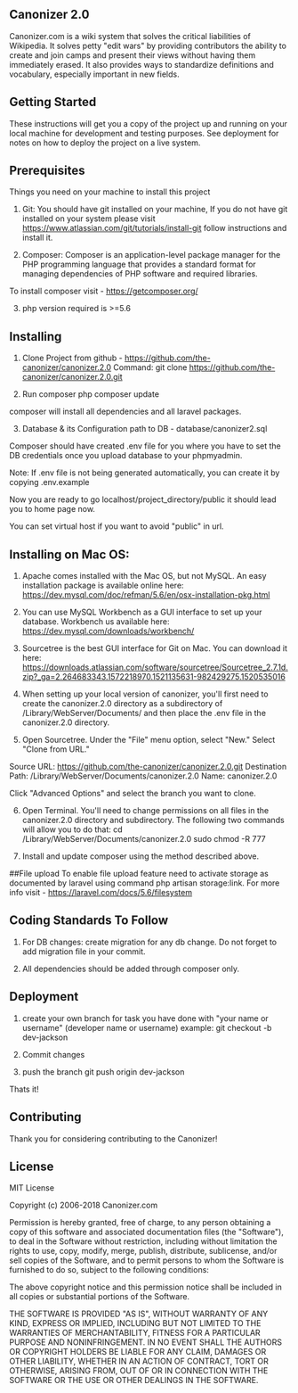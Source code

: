 ## Canonizer 2.0

   Canonizer.com is a wiki system that solves the critical liabilities of Wikipedia. It solves petty "edit wars" by providing contributors the ability to create and join camps and present their views without having them immediately erased. It also provides ways to standardize definitions and vocabulary, especially important in new fields.


## Getting Started

These instructions will get you a copy of the project up and running on your local machine for development and testing purposes. See deployment for notes on how to deploy the project on a live system.

## Prerequisites
Things you need on your machine to install this project

1. Git: You should have git installed on your machine, If you do not have git installed on your system please visit https://www.atlassian.com/git/tutorials/install-git follow instructions and install it.

2. Composer: Composer is an application-level package manager for the PHP programming language that provides a standard format for managing dependencies of PHP software and required libraries. 

To install composer visit - https://getcomposer.org/

3. php version required is >=5.6

## Installing
1. Clone Project from github - https://github.com/the-canonizer/canonizer.2.0
Command: git clone https://github.com/the-canonizer/canonizer.2.0.git

2. Run composer 
php composer update

composer will install all dependencies and all laravel packages.

3. Database & its Configuration
 path to DB - database/canonizer2.sql

 Composer should have created .env file for you where you have to set the DB credentials once you upload database to your phpmyadmin.

 Note: If .env file is not being generated automatically, you can create it by copying .env.example

 Now you are ready to go
localhost/project_directory/public it should lead you to home page now.

You can set virtual host if you want to avoid "public" in url.

## Installing on Mac OS:

1. Apache comes installed with the Mac OS, but not MySQL. An easy installation package is available online here: https://dev.mysql.com/doc/refman/5.6/en/osx-installation-pkg.html 

2. You can use MySQL Workbench as a GUI interface to set up your database. Workbench us available here: https://dev.mysql.com/downloads/workbench/

3. Sourcetree is the best GUI interface for Git on Mac. You can download it here: https://downloads.atlassian.com/software/sourcetree/Sourcetree_2.7.1d.zip?_ga=2.264683343.1572218970.1521135631-982429275.1520535016

4. When setting up your local version of canonizer, you'll first need to create the canonizer.2.0 directory as a subdirectory of /Library/WebServer/Documents/ and then place the .env file in the canonizer.2.0 directory. 

5. Open Sourcetree. Under the "File" menu option, select "New." Select "Clone from URL."

Source URL: https://github.com/the-canonizer/canonizer.2.0.git
Destination Path: /Library/WebServer/Documents/canonizer.2.0
Name: canonizer.2.0

Click "Advanced Options" and select the branch you want to clone. 

6. Open Terminal. You'll need to change permissions on all files in the canonizer.2.0 directory and subdirectory. The following two commands will allow you to do that:
cd /Library/WebServer/Documents/canonizer.2.0
sudo chmod -R 777

7. Install and update composer using the method described above. 


##File upload
To enable file upload feature need to activate storage as documented by laravel using command 
php artisan storage:link. For more info visit - https://laravel.com/docs/5.6/filesystem

## Coding Standards To Follow

1. For DB changes: create migration for any db change. Do not forget to add migration file in your commit.

2. All dependencies should be added through composer only.

## Deployment
1. create  your own branch for task you have done with "your name or username" (developer name or username)
example:  git checkout -b dev-jackson

2. Commit changes 

3. push the branch
git push origin dev-jackson

Thats it!

## Contributing

Thank you for considering contributing to the Canonizer! 

## License
MIT License

Copyright (c) 2006-2018 Canonizer.com

Permission is hereby granted, free of charge, to any person obtaining a copy
of this software and associated documentation files (the "Software"), to deal
in the Software without restriction, including without limitation the rights
to use, copy, modify, merge, publish, distribute, sublicense, and/or sell
copies of the Software, and to permit persons to whom the Software is
furnished to do so, subject to the following conditions:

The above copyright notice and this permission notice shall be included in all
copies or substantial portions of the Software.

THE SOFTWARE IS PROVIDED "AS IS", WITHOUT WARRANTY OF ANY KIND, EXPRESS OR
IMPLIED, INCLUDING BUT NOT LIMITED TO THE WARRANTIES OF MERCHANTABILITY,
FITNESS FOR A PARTICULAR PURPOSE AND NONINFRINGEMENT. IN NO EVENT SHALL THE
AUTHORS OR COPYRIGHT HOLDERS BE LIABLE FOR ANY CLAIM, DAMAGES OR OTHER
LIABILITY, WHETHER IN AN ACTION OF CONTRACT, TORT OR OTHERWISE, ARISING FROM,
OUT OF OR IN CONNECTION WITH THE SOFTWARE OR THE USE OR OTHER DEALINGS IN THE
SOFTWARE.


